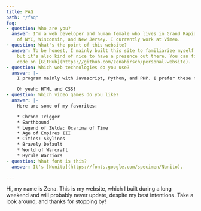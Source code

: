 ```yaml
---
title: FAQ
path: "/faq"
faq:
- question: Who are you?
  answer: I'm a web developer and human female who lives in Grand Rapids, MI by way
    of NYC, Wisconsin, and New Jersey. I currently work at Vimeo.
- question: What's the point of this website?
  answer: To be honest, I mainly built this site to familiarize myself with Gatsby,
    but it's also kind of nice to have a presence out there. You can find the source
    code on [GitHub](https://github.com/zenahirsch/personal-website).
- question: Which web technologies do you use?
  answer: |-
    I program mainly with Javascript, Python, and PHP. I prefer these frameworks: React, Django, and Express. Some other things I like: Gatsby, Forestry.io, Ant Design, [Click](https://click.palletsprojects.com/en/7.x/), web APIs (Rest and GraphQL). At work, I spend a lot of time with the [Zendesk App Framework](https://developer.zendesk.com/apps/docs/developer-guide/using_sdk).

    Oh yeah: HTML and CSS!
- question: Which video games do you like?
  answer: |-
    Here are some of my favorites:

    * Chrono Trigger
    * Earthbound
    * Legend of Zelda: Ocarina of Time
    * Age of Empires III
    * Cities: Skylines
    * Bravely Default
    * World of Warcraft
    * Hyrule Warriors
- question: What font is this?
  answer: It's [Nunito](https://fonts.google.com/specimen/Nunito).

---
```

Hi, my name is Zena. This is my website, which I built during a long weekend and will probably never update, despite my best intentions. Take a look around, and thanks for stopping by!